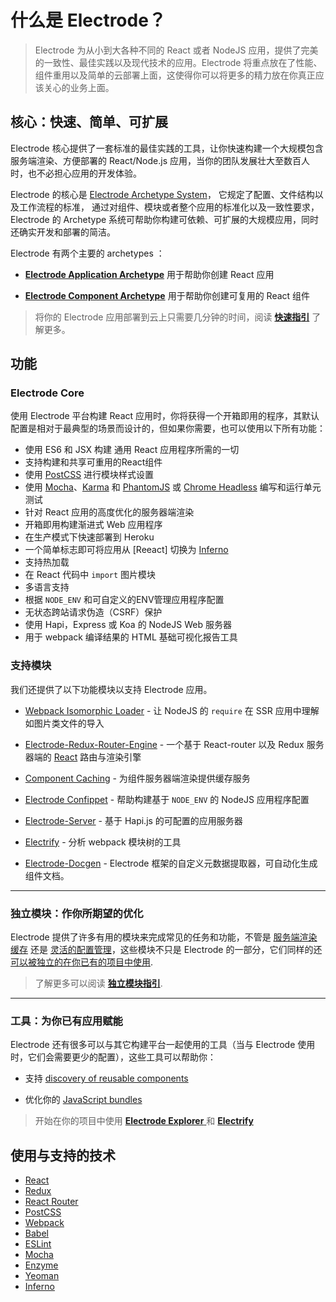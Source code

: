 # 什么是 Electrode？

> Electrode 为从小到大各种不同的 React 或者 NodeJS 应用，提供了完美的一致性、最佳实践以及现代技术的应用。Electrode 将重点放在了性能、组件重用以及简单的云部署上面，这使得你可以将更多的精力放在你真正应该关心的业务上面。

## 核心：快速、简单、可扩展

Electrode 核心提供了一套标准的最佳实践的工具，让你快速构建一个大规模包含服务端渲染、方便部署的 React/Node.js 应用，当你的团队发展壮大至数百人时，也不必担心应用的开发体验。

Electrode 的核心是 [Electrode Archetype System](/docs/overview/what-are-archetypes.md)， 它规定了配置、文件结构以及工作流程的标准， 通过对组件、模块或者整个应用的标准化以及一致性要求，Electrode 的 Archetype 系统可帮助你构建可依赖、可扩展的大规模应用，同时还确实开发和部署的简洁。

Electrode 有两个主要的 archetypes ：

- **[Electrode Application Archetype]** 用于帮助你创建 React 应用

- **[Electrode Component Archetype]** 用于帮助你创建可复用的 React 组件

> 将你的 Electrode 应用部署到云上只需要几分钟的时间，阅读 [**快速指引**](../quick-start/start-with-ignite.md) 了解更多。

## 功能

### Electrode Core

使用 Electrode 平台构建 React 应用时，你将获得一个开箱即用的程序，其默认配置是相对于最典型的场景而设计的，但如果你需要，也可以使用以下所有功能：

- 使用 ES6 和 JSX 构建 通用 React 应用程序所需的一切
- 支持构建和共享可重用的React组件
- 使用 [PostCSS] 进行模块样式设置
- 使用 [Mocha]、[Karma] 和 [PhantomJS] 或 [Chrome Headless] 编写和运行单元测试
- 针对 React 应用的高度优化的服务器端渲染
- 开箱即用构建渐进式 Web 应用程序
- 在生产模式下快速部署到 Heroku
- 一个简单标志即可将应用从 [Reeact] 切换为 [Inferno]
- 支持热加载
- 在 React 代码中 `import` 图片模块
- 多语言支持
- 根据 `NODE_ENV` 和可自定义的ENV管理应用程序配置
- 无状态跨站请求伪造（CSRF）保护
- 使用 Hapi，Express 或 Koa 的 NodeJS Web 服务器
- 用于 webpack 编译结果的 HTML 基础可视化报告工具

### 支持模块

我们还提供了以下功能模块以支持 Electrode 应用。

- [Webpack Isomorphic Loader] - 让 NodeJS 的 `require` 在 SSR 应用中理解如图片类文件的导入

- [Electrode-Redux-Router-Engine] - 一个基于 React-router 以及 Redux 服务器端的 [React] 路由与渲染引擎

- [Component Caching] - 为组件服务器端渲染提供缓存服务

- [Electrode Confippet] - 帮助构建基于 `NODE_ENV` 的 NodeJS 应用程序配置

- [Electrode-Server] - 基于 Hapi.js 的可配置的应用服务器

- [Electrify] - 分析 webpack 模块树的工具

- [Electrode-Docgen] - Electrode 框架的自定义元数据提取器，可自动化生成组件文档。

---

### 独立模块：作你所期望的优化

Electrode 提供了许多有用的模块来完成常见的任务和功能，不管是 [服务端渲染缓存](../advanced/stand-alone-modules/server-side-render-caching-+-profiling.md) 还是 [灵活的配置管理](../advanced/stand-alone-modules/confippet.md)，这些模块不只是 Electrode 的一部分，它们同样的还[可以被独立的在你已有的项目中使用](../advanced/stand-alone-modules.md).

> 了解更多可以阅读 [**独立模块指引**](../advanced/stand-alone-modules.md).

---

### 工具：为你已有应用赋能

Electrode 还有很多可以与其它构建平台一起使用的工具（当与 Electrode 使用时，它们会需要更少的配置），这些工具可以帮助你：

- 支持 [discovery of reusable components](../advanced/powerful-electrode-tools/electrode-explorer.md)

- 优化你的 [JavaScript bundles](../advanced/powerful-electrode-tools/electrify.md)

> 开始在你的项目中使用 [**Electrode Explorer** ](../advanced/powerful-electrode-tools/electrode-explorer.md) 和 [**Electrify**](../advanced/powerful-electrode-tools/electrify.md) 

## 使用与支持的技术

- [React]
- [Redux]
- [React Router]
- [PostCSS]
- [Webpack]
- [Babel]
- [ESLint]
- [Mocha]
- [Enzyme]
- [Yeoman]
- [Inferno]

[electrode-docgen]: https://github.com/electrode-io/electrode-docgen
[electrify]: https://github.com/electrode-io/electrify
[electrode-server]: https://github.com/electrode-io/electrode-server
[electrode confippet]: https://github.com/electrode-io/electrode-confippet
[component caching]: https://github.com/electrode-io/electrode-react-ssr-caching
[electrode-redux-router-engine]: https://github.com/electrode-io/electrode-redux-router-engine
[webpack isomorphic loader]: https://github.com/jchip/isomorphic-loader
[react]: https://facebook.github.io/react/index.html
[redux]: http://redux.js.org/docs/basics/UsageWithReact.html
[react router]: https://reacttraining.com/react-router/
[webpack]: https://webpack.github.io/docs/motivation.html
[babel]: https://babeljs.io/
[eslint]: http://eslint.org/
[mocha]: https://mochajs.org/
[enzyme]: https://github.com/airbnb/enzyme
[yeoman]: http://yeoman.io/
[karma]: https://karma-runner.github.io/1.0/index.html
[chrome headless]: https://chromium.googlesource.com/chromium/src/+/lkgr/headless/README.md
[phantomjs]: http://phantomjs.org/
[postcss]: https://github.com/postcss/postcss
[electrode archetype system]: ../quick-start/what-are-archetypes.md
[electrode component archetype]: https://github.com/electrode-io/electrode/tree/master/packages/electrode-archetype-react-component
[electrode application archetype]: https://github.com/electrode-io/electrode/tree/master/packages/electrode-archetype-react-app
[inferno]: https://infernojs.org/
